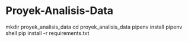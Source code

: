 # Proyek-Analisis-Data
mkdir proyek_analisis_data
cd proyek_analisis_data
pipenv install
pipenv shell
pip install -r requirements.txt
